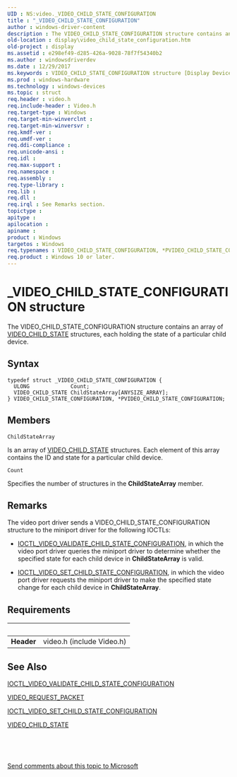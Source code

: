 ```yaml
---
UID : NS:video._VIDEO_CHILD_STATE_CONFIGURATION
title : "_VIDEO_CHILD_STATE_CONFIGURATION"
author : windows-driver-content
description : The VIDEO_CHILD_STATE_CONFIGURATION structure contains an array of VIDEO_CHILD_STATE structures, each holding the state of a particular child device.
old-location : display\video_child_state_configuration.htm
old-project : display
ms.assetid : e298ef49-d285-426a-9028-78f7f54340b2
ms.author : windowsdriverdev
ms.date : 12/29/2017
ms.keywords : VIDEO_CHILD_STATE_CONFIGURATION structure [Display Devices], PVIDEO_CHILD_STATE_CONFIGURATION structure pointer [Display Devices], _VIDEO_CHILD_STATE_CONFIGURATION, *PVIDEO_CHILD_STATE_CONFIGURATION, video/VIDEO_CHILD_STATE_CONFIGURATION, PVIDEO_CHILD_STATE_CONFIGURATION, Video_Structs_22fa1242-c537-4cae-ab47-b7e972e24d09.xml, VIDEO_CHILD_STATE_CONFIGURATION, display.video_child_state_configuration, video/PVIDEO_CHILD_STATE_CONFIGURATION
ms.prod : windows-hardware
ms.technology : windows-devices
ms.topic : struct
req.header : video.h
req.include-header : Video.h
req.target-type : Windows
req.target-min-winverclnt : 
req.target-min-winversvr : 
req.kmdf-ver : 
req.umdf-ver : 
req.ddi-compliance : 
req.unicode-ansi : 
req.idl : 
req.max-support : 
req.namespace : 
req.assembly : 
req.type-library : 
req.lib : 
req.dll : 
req.irql : See Remarks section.
topictype : 
apitype : 
apilocation : 
apiname : 
product : Windows
targetos : Windows
req.typenames : VIDEO_CHILD_STATE_CONFIGURATION, *PVIDEO_CHILD_STATE_CONFIGURATION
req.product : Windows 10 or later.
---
```


# _VIDEO_CHILD_STATE_CONFIGURATION structure
The VIDEO_CHILD_STATE_CONFIGURATION structure contains an array of <a href="..\video\ns-video-_video_child_state.md">VIDEO_CHILD_STATE</a> structures, each holding the state of a particular child device.

## Syntax
````
typedef struct _VIDEO_CHILD_STATE_CONFIGURATION {
  ULONG             Count;
  VIDEO_CHILD_STATE ChildStateArray[ANYSIZE_ARRAY];
} VIDEO_CHILD_STATE_CONFIGURATION, *PVIDEO_CHILD_STATE_CONFIGURATION;
````

## Members


`ChildStateArray`

Is an array of <a href="..\video\ns-video-_video_child_state.md">VIDEO_CHILD_STATE</a> structures. Each element of this array contains the ID and state for a particular child device.

`Count`

Specifies the number of structures in the <b>ChildStateArray</b> member.

## Remarks
The video port driver sends a VIDEO_CHILD_STATE_CONFIGURATION structure to the miniport driver for the following IOCTLs:
<ul>
<li>

<a href="..\ntddvdeo\ni-ntddvdeo-ioctl_video_validate_child_state_configuration.md">IOCTL_VIDEO_VALIDATE_CHILD_STATE_CONFIGURATION</a>, in which the video port driver queries the miniport driver to determine whether the specified state for each child device in <b>ChildStateArray</b> is valid.

</li>
<li>

<a href="..\ntddvdeo\ni-ntddvdeo-ioctl_video_set_child_state_configuration.md">IOCTL_VIDEO_SET_CHILD_STATE_CONFIGURATION</a>, in which the video port driver requests the miniport driver to make the specified state change for each child device in <b>ChildStateArray</b>.

</li>
</ul>

## Requirements
| &nbsp; | &nbsp; |
| ---- |:---- |
| **Header** | video.h (include Video.h) |

## See Also

<a href="..\ntddvdeo\ni-ntddvdeo-ioctl_video_validate_child_state_configuration.md">IOCTL_VIDEO_VALIDATE_CHILD_STATE_CONFIGURATION</a>

<a href="..\video\ns-video-_video_request_packet.md">VIDEO_REQUEST_PACKET</a>

<a href="..\ntddvdeo\ni-ntddvdeo-ioctl_video_set_child_state_configuration.md">IOCTL_VIDEO_SET_CHILD_STATE_CONFIGURATION</a>

<a href="..\video\ns-video-_video_child_state.md">VIDEO_CHILD_STATE</a>

 

 

<a href="mailto:wsddocfb@microsoft.com?subject=Documentation%20feedback [display\display]:%20VIDEO_CHILD_STATE_CONFIGURATION structure%20 RELEASE:%20(12/29/2017)&amp;body=%0A%0APRIVACY STATEMENT%0A%0AWe use your feedback to improve the documentation. We don't use your email address for any other purpose, and we'll remove your email address from our system after the issue that you're reporting is fixed. While we're working to fix this issue, we might send you an email message to ask for more info. Later, we might also send you an email message to let you know that we've addressed your feedback.%0A%0AFor more info about Microsoft's privacy policy, see http://privacy.microsoft.com/en-us/default.aspx." title="Send comments about this topic to Microsoft">Send comments about this topic to Microsoft</a>